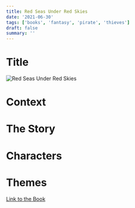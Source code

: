 ```yaml
---
title: Red Seas Under Red Skies
date: '2021-06-30'
tags: ['books', 'fantasy', 'pirate', 'thieves']
draft: false
summary: ''
---
```


# Title

![Red Seas Under Red Skies](/static/images/books/redSeas.jpg)

# Context

# The Story

# Characters

# Themes

[Link to the Book]()
